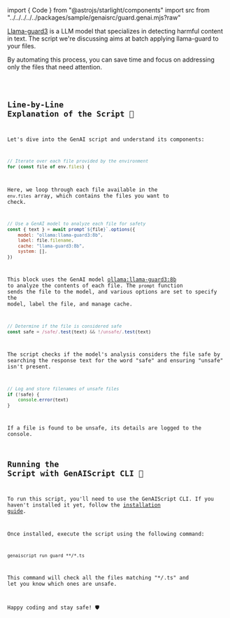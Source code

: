 import { Code } from "@astrojs/starlight/components"
import src from "../../../../../packages/sample/genaisrc/guard.genai.mjs?raw"


[Llama-guard3](https://ollama.com/library/llama-guard3) is a LLM model that specializes in detecting harmful content in text.
The script we're discussing aims at batch applying llama-guard to your files.

By automating this process, you can save time and focus on addressing only the files that need attention. 

<Code code={src} wrap={true} lang="js" title="guard.genai.mjs" />

## Line-by-Line Explanation of the Script 📜

Let's dive into the GenAI script and understand its components:

```js
// Iterate over each file provided by the environment
for (const file of env.files) {
```

Here, we loop through each file available in the `env.files` array, which contains the files you want to check.

```js
// Use a GenAI model to analyze each file for safety
const { text } = await prompt`${file}`.options({
    model: "ollama:llama-guard3:8b",
    label: file.filename,
    cache: "llama-guard3:8b",
    system: [],
})
```

This block uses the GenAI model [ollama:llama-guard3:8b](https://ollama.com/library/llama-guard3) to analyze the contents of each file. The `prompt` function sends the file to the model, and various options are set to specify the model, label the file, and manage cache.

```js
// Determine if the file is considered safe
const safe = /safe/.test(text) && !/unsafe/.test(text)
```

The script checks if the model's analysis considers the file safe by searching the response text for the word "safe" and ensuring "unsafe" isn't present.

```js
// Log and store filenames of unsafe files
if (!safe) {
    console.error(text)
}
```

If a file is found to be unsafe, its details are logged to the console.

## Running the Script with GenAIScript CLI 🚀

To run this script, you'll need to use the GenAIScript CLI. If you haven't installed it yet, follow the [installation guide](https://microsoft.github.io/genaiscript/getting-started/installation).

Once installed, execute the script using the following command:

```shell
genaiscript run guard **/*.ts
```

This command will check all the files matching "\*_/_.ts" and let you know which ones are unsafe.

Happy coding and stay safe! 🛡️